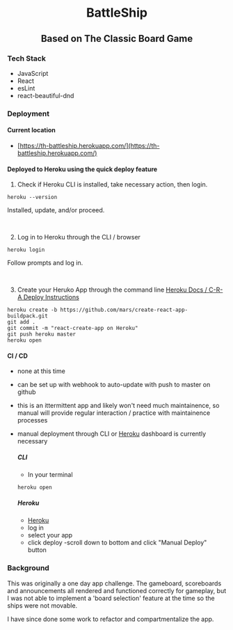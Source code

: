 <div align="center" >

# BattleShip

## Based on The Classic Board Game

</div>

### Tech Stack

- JavaScript
- React
- esLint
- react-beautiful-dnd

### Deployment

  #### Current location

  - [https://th-battleship.herokuapp.com/](https://th-battleship.herokuapp.com/)

  #### Deployed to Heroku using the quick deploy feature

  1. Check if Heroku CLI is installed, take necessary action, then login.
  ```
  heroku --version
  ```
  Installed, update, and/or proceed.

  </br>

  2. Log in to Heroku through the CLI / browser
  ```
  heroku login
  ```
  Follow prompts and log in.

  </br>

  3. Create your Heruko App through the command line
  [Heroku Docs / C-R-A Deploy Instructions](https://blog.heroku.com/deploying-react-with-zero-configuration)
  ```
  heroku create -b https://github.com/mars/create-react-app-buildpack.git
  git add .
  git commit -m "react-create-app on Heroku"
  git push heroku master
  heroku open
  ```

  #### CI / CD

  - none at this time
  - can be set up with webhook to auto-update with push to master on github
  - this is an ittermittent app and likely won't need much maintainence, so manual will provide regular interaction / practice with maintainence processes
  - manual deployment through CLI or [Heroku](Heroku.com) dashboard is currently necessary

    ##### CLI

    - In your terminal
    ```git push heroku master
    heroku open
    ```

    ##### Heroku

    - [Heroku](Heroku.com)
    - log in
    - select your app
    - click deploy
    -scroll down to bottom and click "Manual Deploy" button

### Background

  <p>
  This was originally a one day app challenge.  The gameboard, scoreboards and announcements all rendered and functioned correctly for gameplay, but I was not able to implement a 'board selection' feature at the time so the ships were not movable.
  </p>

  <p>
  I have since done some work to refactor and compartmentalize the app.
  </p>
